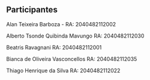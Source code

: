 ## Participantes

Alan Teixeira Barboza -
RA: 2040482112002

Alberto Tsonde Quibinda Mavungo
RA: 2040482112030

Beatris Ravagnani
RA: 2040482112001

Bianca de Oliveira Vasconcellos 
RA: 2040482112035

Thiago Henrique da Silva 
RA: 2040482112022


